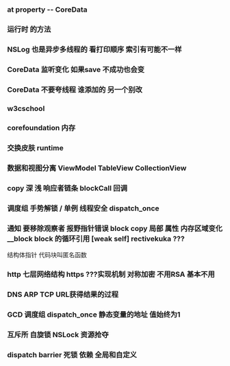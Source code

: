 ### at property -- CoreData

### 运行时 的方法

### NSLog 也是异步多线程的 看打印顺序 索引有可能不一样

### CoreData 监听变化 如果save 不成功也会变

### CoreData  不要夸线程  谁添加的 另一个别改

### w3cschool

### corefoundation  内存

### 交换皮肤 runtime 

### 数据和视图分离 ViewModel TableView CollectionView


### copy 深 浅  响应者链条 blockCall 回调 

### 调度组 手势解锁 / 单例 线程安全 dispatch_once 


### 通知 要移除观察者  报野指针错误 block copy 局部 属性 内存区域变化 __block  block 的循环引用 [weak self]   rectivekuka ???

结构体指针 代码块叫匿名函数 

### http 七层网络结构  https ???实现机制  对称加密 不用RSA 基本不用

### DNS ARP TCP URL获得结果的过程

### GCD 调度组 dispatch_once  静态变量的地址 值始终为1

### 互斥所 自旋锁  NSLock 资源抢夺

### dispatch barrier 死锁 依赖 全局和自定义